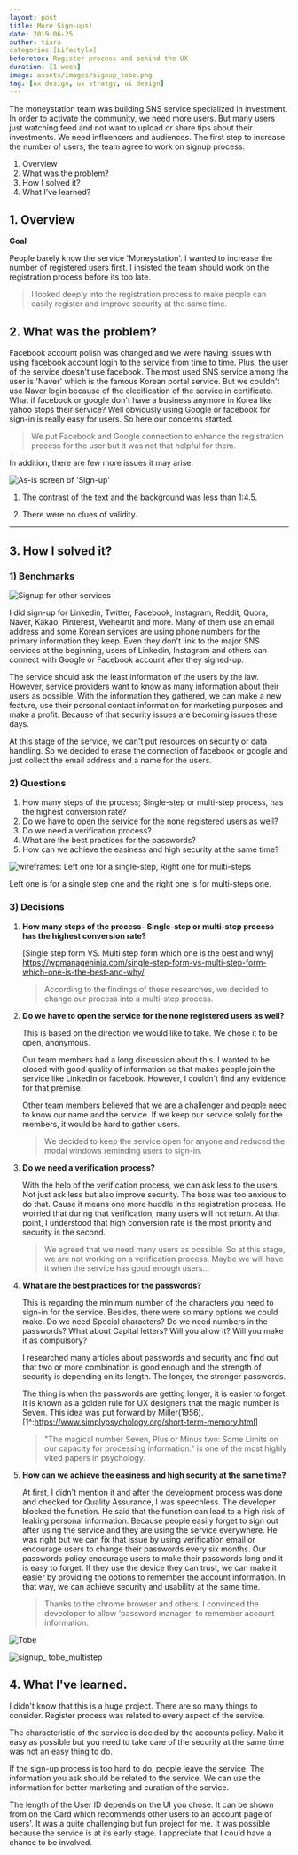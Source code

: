 ```yaml
---
layout: post
title: More Sign-ups!
date: 2019-06-25
author: tiara
categories:[Lifestyle]
beforetoc: Register process and behind the UX
duration: [1 week]
image: assets/images/signup_tobe.png
tag: [ux design, ux stratgy, ui design]
---
```


The moneystation team was building SNS service specialized in investment. In order to activate the community, we need more users. But many users just watching feed and not want to upload or share tips about their investments. We need influencers and audiences. The first step to increase the number of users, the team agree to work on signup process.

<!--more-->

1. Overview
2. What was the problem?
3. How I solved it?
4. What I’ve learned?

## 1. Overview

**Goal**

People barely know the service 'Moneystation'. I wanted to increase the number of registered users first. I insisted the team should work on the registration process before its too late. 

> I looked deeply into the registration process to make people can easily register and improve security at the same time. 

## 2. What was the problem?

Facebook account polish was changed and we were having issues with using facebook account login to the service from time to time. Plus, the user of the service doesn't use facebook. The most used SNS service among the user is 'Naver' which is the famous Korean portal service. But we couldn't use Naver login because of the clecification of the service in certificate. What if facebook or google don't have a business anymore in Korea like yahoo stops their service? Well obviously using Google or facebook for sign-in is really easy for users. So here our concerns started.

> We put Facebook and Google connection to enhance the registration process for the user but it was not that helpful for them. 

In addition, there are few more issues it may arise.

![As-is screen of 'Sign-up'](/images/signup_asis.png) 

1) The contrast of the text and the background was less than 1:4.5.

2) There were no clues of validity. 

---

## 3. How I solved it? 

### 1) Benchmarks


![Signup for other services](/images/signup_reference.png)

I did sign-up for Linkedin, Twitter, Facebook, Instagram, Reddit, Quora, Naver, Kakao, Pinterest, Weheartit and more.  Many of them use an email address and some Korean services are using phone numbers for the primary information they keep.  Even they don't link to the major SNS services at the beginning, users of Linkedin, Instagram and others can connect with Google or Facebook account after they signed-up.

The service should ask the least information of the users by the law. However, service providers want to know as many information about their users as possible. With the information they gathered, we can make a new feature, use their personal contact information for marketing purposes and make a profit. Because of that security issues are becoming issues these days. 

At this stage of the service, we can't put resources on security or data handling. So we decided to erase the connection of facebook or google and just collect the email address and a name for the users. 



### 2) Questions

1. How many steps of the process; Single-step or multi-step process, has the highest conversion rate?
2. Do we have to open the service for the none registered users as well?
3. Do we need a verification process?
4. What are the best practices for the passwords?
5. How can we achieve the easiness and high security at the same time?



![wireframes: Left one for a single-step, Right one for multi-steps](/images/signup_wireframes.png)

Left one is for a single step one and the right one is for multi-steps one.



### 3) Decisions

1. **How many steps of the process- Single-step or multi-step process has the highest conversion rate?**  

   [Single step form VS. Multi step form which one is the best and why] https://wpmanageninja.com/single-step-form-vs-multi-step-form-which-one-is-the-best-and-why/

   > According to the findings of these researches, we decided to change our process into a multi-step process.

2. **Do we have to open the service for the none registered users as well?**

   This is based on the direction we would like to take. We chose it to be open, anonymous.

   Our team members had a long discussion about this. I wanted to be closed with good quality of information so that makes people join the service like LinkedIn or facebook. However, I couldn't find any evidence for that premise. 

   Other team members believed that we are a challenger and people need to know our name and the service. If we keep our service solely for the members, it would be hard to gather users. 

   > We decided to keep the service open for anyone and reduced the modal windows reminding users to sign-in. 

3. **Do we need a verification process?**

   With the help of the verification process, we can ask less to the users. Not just ask less but also improve security. The boss was too anxious to do that. Cause it means one more huddle in the registration process. He worried that during that verification, many users will not return. At that point, I understood that high conversion rate is the most priority and security is the second. 

   > We agreed that we need many users as possible. So at this stage, we are not working on a verification process. Maybe we will have it when the service has good enough users...

4. **What are the best practices for the passwords?**

   This is regarding the minimum number of the characters you need to sign-in for the service. Besides, there were so many options we could make. Do we need Special characters? Do we need numbers in the passwords? What about Capital letters? Will you allow it? Will you make it as compulsory? 

   I researched many articles about passwords and security and find out that two or more combination is good enough and the strength of security is depending on its length. The longer, the stronger passwords.

   The thing is when the passwords are getting longer, it is easier to forget. It is known as a golden rule for UX designers that the magic number is Seven. This idea was put forward by Miller(1956). [1^:https://www.simplypsychology.org/short-term-memory.html]

   > "The magical number Seven, Plus or Minus two: Some Limits on our capacity for processing information." is one of the most highly vited papers in psychology.

5. **How can we achieve the easiness and high security at the same time?**

   At first, I didn't mention it and after the development process was done and checked for Quality Assurance, I was speechless. The developer blocked the function. He said that the function can lead to a high risk of leaking personal information. Because people easily forget to sign out after using the service and they are using the service everywhere. He was right but we can fix that issue by using verification email or encourage users to change their passwords every six months. Our passwords policy encourage users to make their passwords long and it is easy to forget. If they use the device they can trust, we can make it easier by providing the options to remember the account information. In that way, we can achieve security and usability at the same time. 

   > Thanks to the chrome browser and others. I convinced the deveoloper to allow 'password manager' to remember account information. 

![Tobe](/images/signup_tobe.png)

![signup_ tobe_multistep](/images/signup_multi-steptobe.png)


## 4. What I've learned.

I didn't know that this is a huge project. There are so many things to consider. Register process was related to every aspect of the service. 

The characteristic of the service is decided by the accounts policy. Make it easy as possible but you need to take care of the security at the same time was not an easy thing to do.

If the sign-up process is too hard to do, people leave the service.  The information you ask should be related to the service. We can use the information for better marketing and curation of the service.

The length of the User ID depends on the UI you chose. It can be shown from on the Card which recommends other users to an account page of users'.  It was a quite challenging but fun project for me. It was possible because the service is at its early stage. I appreciate that I could have a chance to be involved.